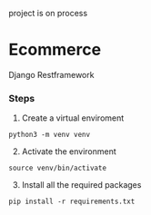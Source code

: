 project is on process
# Ecommerce
Django Restframework

### Steps
1) Create a virtual enviroment <br>
```
python3 -m venv venv
```
2) Activate the environment<br>
```
source venv/bin/activate

```
3) Install all the required packages <br>

```
pip install -r requirements.txt

```
